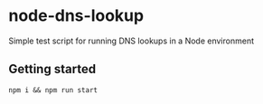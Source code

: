 # node-dns-lookup
Simple test script for running DNS lookups in a Node environment

## Getting started
```
npm i && npm run start
```